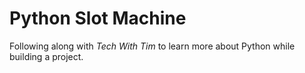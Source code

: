 # Python Slot Machine

Following along with *Tech With Tim* to learn more about Python while building a
project.

